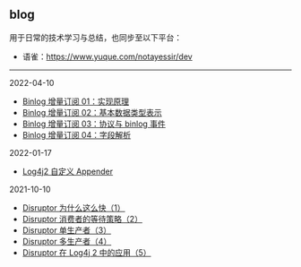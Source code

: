 ## blog

用于日常的技术学习与总结，也同步至以下平台：

- 语雀：https://www.yuque.com/notayessir/dev

------

2022-04-10

- [Binlog 增量订阅 01：实现原理](https://github.com/notayessir/blog/blob/main/articles/Binlog%20%E5%A2%9E%E9%87%8F%E8%AE%A2%E9%98%85%2001%EF%BC%9A%E5%AE%9E%E7%8E%B0%E5%8E%9F%E7%90%86.md)
- [Binlog 增量订阅 02：基本数据类型表示](https://github.com/notayessir/blog/blob/main/articles/Binlog%20%E5%A2%9E%E9%87%8F%E8%AE%A2%E9%98%85%2002%EF%BC%9A%E5%9F%BA%E6%9C%AC%E6%95%B0%E6%8D%AE%E7%B1%BB%E5%9E%8B%E8%A1%A8%E7%A4%BA.md)
- [Binlog 增量订阅 03：协议与 binlog 事件](https://github.com/notayessir/blog/blob/main/articles/Binlog%20%E5%A2%9E%E9%87%8F%E8%AE%A2%E9%98%85%2003%EF%BC%9A%E5%8D%8F%E8%AE%AE%E4%B8%8E%20binlog%20%E4%BA%8B%E4%BB%B6.md)
- [Binlog 增量订阅 04：字段解析](https://github.com/notayessir/blog/blob/main/articles/Binlog%20%E5%A2%9E%E9%87%8F%E8%AE%A2%E9%98%85%2004%EF%BC%9A%E5%AD%97%E6%AE%B5%E8%A7%A3%E6%9E%90.md)

2022-01-17

- [Log4j2 自定义 Appender](https://github.com/notayessir/blog/blob/main/articles/Log4j2%20%E8%87%AA%E5%AE%9A%E4%B9%89%20Appender.md)

2021-10-10

- [Disruptor 为什么这么快（1）](https://github.com/notayessir/blog/blob/main/articles/Disruptor%20%E4%B8%BA%E4%BB%80%E4%B9%88%E8%BF%99%E4%B9%88%E5%BF%AB%EF%BC%881%EF%BC%89.md)
- [Disruptor 消费者的等待策略（2）](https://github.com/notayessir/blog/blob/main/articles/Disruptor%20%E6%B6%88%E8%B4%B9%E8%80%85%E7%9A%84%E7%AD%89%E5%BE%85%E7%AD%96%E7%95%A5%EF%BC%882%EF%BC%89.md)
- [Disruptor 单生产者（3）](https://github.com/notayessir/blog/blob/main/articles/Disruptor%20%E5%8D%95%E7%94%9F%E4%BA%A7%E8%80%85%EF%BC%883%EF%BC%89.md)
- [Disruptor 多生产者（4）](https://github.com/notayessir/blog/blob/main/articles/Disruptor%20%E5%A4%9A%E7%94%9F%E4%BA%A7%E8%80%85%EF%BC%884%EF%BC%89.md)
- [Disruptor 在 Log4j 2 中的应用（5）](https://github.com/notayessir/blog/blob/main/articles/Disruptor%20%E5%9C%A8%20Log4j%202%20%E4%B8%AD%E7%9A%84%E5%BA%94%E7%94%A8%EF%BC%885%EF%BC%89.md)

